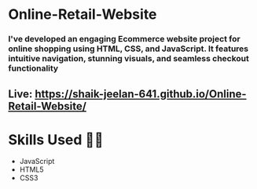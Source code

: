 # Online-Retail-Website
### I've developed an engaging Ecommerce website project for online shopping using HTML, CSS, and JavaScript. It features intuitive navigation, stunning visuals, and seamless checkout functionality

## <p>Live: <a style=" text-decoration:none;" href="https://shaik-jeelan-641.github.io/Online-Retail-Website/">https://shaik-jeelan-641.github.io/Online-Retail-Website/</a></p>

# Skills Used 👨‍💻
- JavaScript
- HTML5
- CSS3
